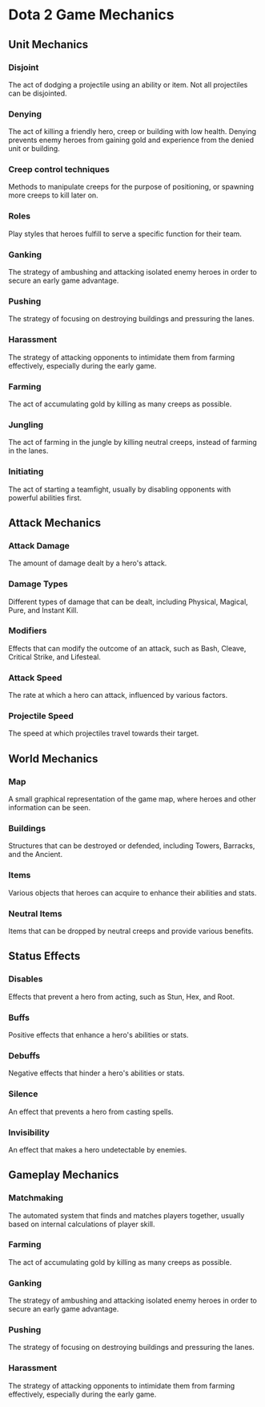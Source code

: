 # Dota 2 Game Mechanics

## Unit Mechanics

### Disjoint
The act of dodging a projectile using an ability or item. Not all projectiles can be disjointed.

### Denying
The act of killing a friendly hero, creep or building with low health. Denying prevents enemy heroes from gaining gold and experience from the denied unit or building.

### Creep control techniques
Methods to manipulate creeps for the purpose of positioning, or spawning more creeps to kill later on.

### Roles
Play styles that heroes fulfill to serve a specific function for their team.

### Ganking
The strategy of ambushing and attacking isolated enemy heroes in order to secure an early game advantage.

### Pushing
The strategy of focusing on destroying buildings and pressuring the lanes.

### Harassment
The strategy of attacking opponents to intimidate them from farming effectively, especially during the early game.

### Farming
The act of accumulating gold by killing as many creeps as possible.

### Jungling
The act of farming in the jungle by killing neutral creeps, instead of farming in the lanes.

### Initiating
The act of starting a teamfight, usually by disabling opponents with powerful abilities first.

## Attack Mechanics

### Attack Damage
The amount of damage dealt by a hero's attack.

### Damage Types
Different types of damage that can be dealt, including Physical, Magical, Pure, and Instant Kill.

### Modifiers
Effects that can modify the outcome of an attack, such as Bash, Cleave, Critical Strike, and Lifesteal.

### Attack Speed
The rate at which a hero can attack, influenced by various factors.

### Projectile Speed
The speed at which projectiles travel towards their target.

## World Mechanics

### Map
A small graphical representation of the game map, where heroes and other information can be seen.

### Buildings
Structures that can be destroyed or defended, including Towers, Barracks, and the Ancient.

### Items
Various objects that heroes can acquire to enhance their abilities and stats.

### Neutral Items
Items that can be dropped by neutral creeps and provide various benefits.

## Status Effects

### Disables
Effects that prevent a hero from acting, such as Stun, Hex, and Root.

### Buffs
Positive effects that enhance a hero's abilities or stats.

### Debuffs
Negative effects that hinder a hero's abilities or stats.

### Silence
An effect that prevents a hero from casting spells.

### Invisibility
An effect that makes a hero undetectable by enemies.

## Gameplay Mechanics

### Matchmaking
The automated system that finds and matches players together, usually based on internal calculations of player skill.

### Farming
The act of accumulating gold by killing as many creeps as possible.

### Ganking
The strategy of ambushing and attacking isolated enemy heroes in order to secure an early game advantage.

### Pushing
The strategy of focusing on destroying buildings and pressuring the lanes.

### Harassment
The strategy of attacking opponents to intimidate them from farming effectively, especially during the early game.

